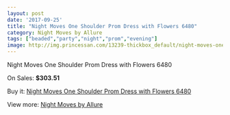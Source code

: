 ```yaml
---
layout: post
date: '2017-09-25'
title: "Night Moves One Shoulder Prom Dress with Flowers 6480"
category: Night Moves by Allure
tags: ["beaded","party","night","prom","evening"]
image: http://img.princessan.com/13239-thickbox_default/night-moves-one-shoulder-prom-dress-with-flowers-6480.jpg
---
```

Night Moves One Shoulder Prom Dress with Flowers 6480

On Sales: **$303.51**
<a href="https://www.princessan.com/en/night-moves-by-allure/6249-night-moves-one-shoulder-prom-dress-with-flowers-6480.html"><amp-img layout="responsive" width="600" height="600" src="//img.princessan.com/13239-thickbox_default/night-moves-one-shoulder-prom-dress-with-flowers-6480.jpg" alt="Night Moves One Shoulder Prom Dress with Flowers 6480 0" /></a>
<a href="https://www.princessan.com/en/night-moves-by-allure/6249-night-moves-one-shoulder-prom-dress-with-flowers-6480.html"><amp-img layout="responsive" width="600" height="600" src="//img.princessan.com/13242-thickbox_default/night-moves-one-shoulder-prom-dress-with-flowers-6480.jpg" alt="Night Moves One Shoulder Prom Dress with Flowers 6480 1" /></a>
<a href="https://www.princessan.com/en/night-moves-by-allure/6249-night-moves-one-shoulder-prom-dress-with-flowers-6480.html"><amp-img layout="responsive" width="600" height="600" src="//img.princessan.com/13241-thickbox_default/night-moves-one-shoulder-prom-dress-with-flowers-6480.jpg" alt="Night Moves One Shoulder Prom Dress with Flowers 6480 2" /></a>
<a href="https://www.princessan.com/en/night-moves-by-allure/6249-night-moves-one-shoulder-prom-dress-with-flowers-6480.html"><amp-img layout="responsive" width="600" height="600" src="//img.princessan.com/13240-thickbox_default/night-moves-one-shoulder-prom-dress-with-flowers-6480.jpg" alt="Night Moves One Shoulder Prom Dress with Flowers 6480 3" /></a>

Buy it: [Night Moves One Shoulder Prom Dress with Flowers 6480](https://www.princessan.com/en/night-moves-by-allure/6249-night-moves-one-shoulder-prom-dress-with-flowers-6480.html "Night Moves One Shoulder Prom Dress with Flowers 6480")

View more: [Night Moves by Allure](https://www.princessan.com/en/49-night-moves-by-allure "Night Moves by Allure")